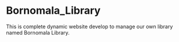 # Bornomala_Library
This is complete dynamic website develop to manage our own library named Bornomala Library.

